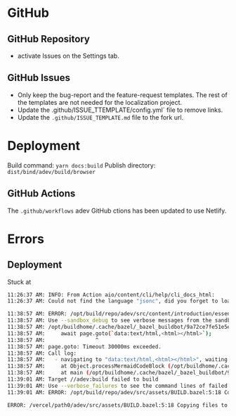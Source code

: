 # GitHub

## GitHub Repository

- activate Issues on the Settings tab.


## GitHub Issues

- Only keep the bug-report and the feature-request templates. The rest of the templates are not needed for the localization project.
- Update the .github/ISSUE_TTEMPLATE/config.yml` file to remove links.
- Update the `.github/ISSUE_TEMPLATE.md` file to the fork url.


# Deployment

Build command: `yarn docs:build`
Publish directory: `dist/bind/adev/build/browser`

## GitHub Actions

The `.github/workflows` adev GitHub ctions has been updated to use Netlify.



# Errors

## Deployment

Stuck at 

```bash
11:26:37 AM: INFO: From Action aio/content/cli/help/cli_docs_html:
11:26:37 AM: Could not find the language "jsonc", did you forget to load/include a language module?
```

```bash
11:38:57 AM: ERROR: /opt/build/repo/adev/src/content/introduction/essentials/BUILD.bazel:3:16: Action adev/src/content/introduction/essentials/components.md.html failed: (Exit 1): markdown.sh failed: error executing command bazel-out/k8-opt-exec-2B5CBBC6/bin/external/npm/@angular/docs/markdown/markdown.sh bazel-out/k8-fastbuild/bin/adev/src/content/introduction/essentials/components.md.html-0.params ... (remaining 1 argument skipped)
11:38:57 AM: Use --sandbox_debug to see verbose messages from the sandbox
11:38:57 AM: /opt/buildhome/.cache/bazel/_bazel_buildbot/9a72ce7fe51e5e46a147640bcd3de03b/external/npm/@angular/docs/markdown/guides.mjs:48768
11:38:57 AM:     await page.goto(`data:text/html,<html></html>`);
11:38:57 AM:                ^
11:38:57 AM: page.goto: Timeout 30000ms exceeded.
11:38:57 AM: Call log:
11:38:57 AM:   - navigating to "data:text/html,<html></html>", waiting until "load"
11:38:57 AM:     at Object.processMermaidCodeBlock (/opt/buildhome/.cache/bazel/_bazel_buildbot/9a72ce7fe51e5e46a147640bcd3de03b/external/npm/@angular/docs/markdown/guides.mjs:48768:16)
11:38:57 AM:     at main (/opt/buildhome/.cache/bazel/_bazel_buildbot/9a72ce7fe51e5e46a147640bcd3de03b/external/npm/@angular/docs/markdown/guides.mjs:52296:31)
11:39:01 AM: Target //adev:build failed to build
11:39:01 AM: Use --verbose_failures to see the command lines of failed build steps.
11:39:01 AM: ERROR: /opt/build/repo/adev/src/assets/BUILD.bazel:5:18 Copying files to directory failed: (Exit 1): markdown.sh failed: error executing command bazel-out/k8-opt-exec-2B5CBBC6/bin/external/npm/@angular/docs/markdown/markdown.sh bazel-out/k8-fastbuild/bin/adev/src/content/introduction/essentials/components.md.html-0.params ... (remaining 1 argument skipped)
```

```bash
ERROR: /vercel/path0/adev/src/assets/BUILD.bazel:5:18 Copying files to directory failed: (Exit 1): markdown.sh failed: error executing command bazel-out/k8-opt-exec-2B5CBBC6/bin/external/npm/@angular/docs/markdown/markdown.sh bazel-out/k8-fastbuild/bin/adev/src/content/guide/di/creating-injectable-service.md.html-0.params ... (remaining 1 argument skipped)
```